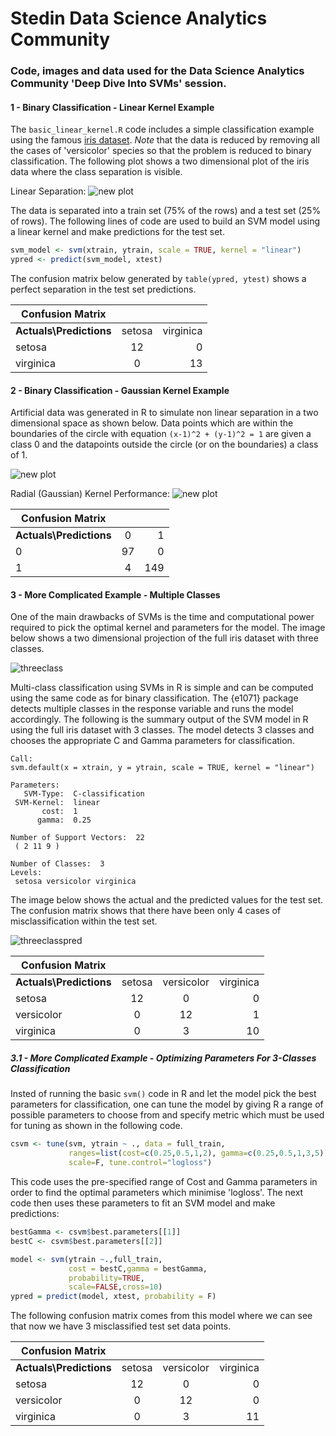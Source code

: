 Stedin Data Science Analytics Community
=======================================

### Code, images and data used for the Data Science Analytics Community 'Deep Dive Into SVMs' session. 

#### 1 - Binary Classification - Linear Kernel Example

The `basic_linear_kernel.R` code includes a simple classification example using the famous [iris dataset](https://archive.ics.uci.edu/ml/datasets/iris).
*Note* that the data is reduced by removing all the cases of 'versicolor' species so that the problem is reduced to binary classification.
The following plot shows a two dimensional plot of the iris data where the class separation is visible.

Linear Separation: ![new plot](https://github.com/idlirshkurti/StedinSVM/blob/master/figures/iris_classes.png)

The data is separated into a train set (75% of the rows) and a test set (25% of rows). The following lines of code are used to build an SVM model using a linear kernel and make predictions for the test set.
```R
svm_model <- svm(xtrain, ytrain, scale = TRUE, kernel = "linear")
ypred <- predict(svm_model, xtest)
```
The confusion matrix below generated by `table(ypred, ytest)` shows a perfect separation in the test set predictions. 

| Confusion Matrix|               |           |
| ------------------- |:-------------:| ---------:|
| **Actuals\Predictions** | setosa        | virginica |
| setosa              | 12            |   0       |
| virginica           | 0             |    13     |



#### 2 - Binary Classification - Gaussian Kernel Example

Artificial data was generated in R to simulate non linear separation in a two dimensional space as shown below.
Data points which are within the boundaries of the circle with equation `(x-1)^2 + (y-1)^2 = 1` are given a class 0 and the datapoints outside the circle (or on the boundaries) a class of 1.


![new plot](https://github.com/idlirshkurti/StedinSVM/blob/master/figures/non_linear_plot.png)

Radial (Gaussian) Kernel Performance: ![new plot](https://github.com/idlirshkurti/StedinSVM/blob/master/figures/test_non_linear.png)


| Confusion Matrix        |               |       |
| ----------------------- |:-------------:| -----:|
| **Actuals\Predictions** | 0             |    1  |
| 0                       | 97            |    0  |
| 1                       | 4             |   149 |


#### 3 - More Complicated Example - Multiple Classes
One of the main drawbacks of SVMs is the time and computational power required to pick the optimal kernel and parameters for the model. The image below shows a two dimensional projection of the full iris dataset with three classes. 

![threeclass](https://github.com/idlirshkurti/StedinSVM/blob/master/figures/three_classes_iris.png)


Multi-class classification using SVMs in R is simple and can be computed using the same code as for binary classification. The {e1071} package detects multiple classes in the response variable and runs the model accordingly. The following is the summary output of the SVM model in R using the full iris dataset with 3 classes. The model detects 3 classes and chooses the appropriate C and Gamma parameters for classification. 

```
Call:
svm.default(x = xtrain, y = ytrain, scale = TRUE, kernel = "linear")

Parameters:
   SVM-Type:  C-classification 
 SVM-Kernel:  linear 
       cost:  1 
      gamma:  0.25 
      
Number of Support Vectors:  22
 ( 2 11 9 )

Number of Classes:  3 
Levels: 
 setosa versicolor virginica
```

The image below shows the actual and the predicted values for the test set. The confusion matrix shows that there have been only 4 cases of misclassification within the test set.

![threeclasspred](https://github.com/idlirshkurti/StedinSVM/blob/master/figures/three_class_pred.png)


| **Confusion Matrix**    |               |              |           |
| ----------------------- |:-------------:| :-----------:| ---------:|
| **Actuals\Predictions** | setosa        |  versicolor  |  virginica|       
| setosa                  | 12            |    0         |  0        |
| versicolor              | 0             |   12         |  1        |
| virginica               | 0             |   3          |  10       |



##### 3.1 - More Complicated Example - Optimizing Parameters For 3-Classes Classification

Insted of running the basic `svm()` code in R and let the model pick the best parameters for classification, one can tune the model by giving R a range of possible parameters to choose from and specify metric which must be used for tuning as shown in the following code.

```R
csvm <- tune(svm, ytrain ~ ., data = full_train,
             ranges=list(cost=c(0.25,0.5,1,2), gamma=c(0.25,0.5,1,3,5)),
             scale=F, tune.control="logloss")
```

This code uses the pre-specified range of Cost and Gamma parameters in order to find the optimal parameters which minimise 'logloss'.
The next code then uses these parameters to fit an SVM model and make predictions:

```R
bestGamma <- csvm$best.parameters[[1]]
bestC <- csvm$best.parameters[[2]] 

model <- svm(ytrain ~.,full_train,
             cost = bestC,gamma = bestGamma,
             probability=TRUE,
             scale=FALSE,cross=10)
ypred = predict(model, xtest, probability = F)
```

The following confusion matrix comes from this model where we can see that now we have 3 misclassified test set data points.


| Confusion Matrix        |               |              |           |
| ----------------------- |:-------------:| :-----------:| ---------:|
| **Actuals\Predictions**   | setosa      |  versicolor  |  virginica|       
| setosa                  | 12            |    0         |  0        |
| versicolor              | 0             |   12         |  0        |
| virginica               | 0             |   3          |  11       |






